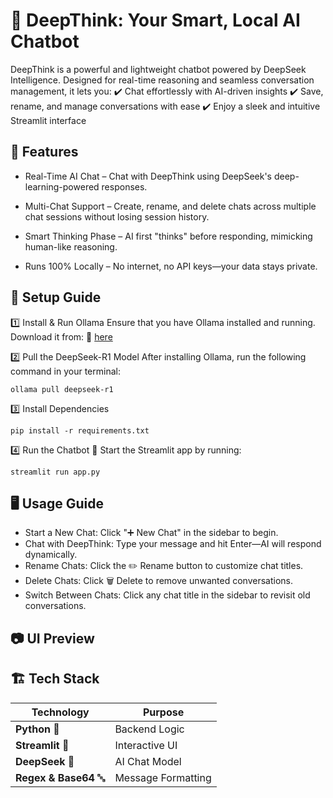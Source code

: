 # 🧠 DeepThink: Your Smart, Local AI Chatbot

DeepThink is a powerful and lightweight chatbot powered by DeepSeek Intelligence. Designed for real-time reasoning and seamless conversation management, it lets you:
✔️ Chat effortlessly with AI-driven insights
✔️ Save, rename, and manage conversations with ease
✔️ Enjoy a sleek and intuitive Streamlit interface


## 🎯 Features  

* Real-Time AI Chat – Chat with DeepThink using DeepSeek's deep-learning-powered responses.

* Multi-Chat Support – Create, rename, and delete chats across multiple chat sessions without losing session history.

* Smart Thinking Phase – AI first "thinks" before responding, mimicking human-like reasoning.

* Runs 100% Locally – No internet, no API keys—your data stays private.


## 🔧 Setup Guide

1️⃣ Install & Run Ollama
Ensure that you have Ollama installed and running. Download it from: 
🔗 [here](https://ollama.com/download)

2️⃣ Pull the DeepSeek-R1 Model
After installing Ollama, run the following command in your terminal:
  ```
  ollama pull deepseek-r1
  ```

3️⃣ Install Dependencies
  ```
  pip install -r requirements.txt
  ```

4️⃣ Run the Chatbot 🚀
Start the Streamlit app by running:
  ```
  streamlit run app.py
  ```


## 🖥️ Usage Guide

* Start a New Chat: Click "➕ New Chat" in the sidebar to begin.
* Chat with DeepThink: Type your message and hit Enter—AI will respond dynamically.
* Rename Chats: Click the ✏️ Rename button to customize chat titles.
* Delete Chats: Click 🗑️ Delete to remove unwanted conversations.
* Switch Between Chats: Click any chat title in the sidebar to revisit old conversations.


## 📷 UI Preview

## 🏗️ Tech Stack

| Technology      | Purpose              |
|---------------|----------------------|
| **Python** 🐍  | Backend Logic        |
| **Streamlit** 🎨 | Interactive UI       |
| **DeepSeek** 🧠  | AI Chat Model        |
| **Regex & Base64** 🔤 | Message Formatting  |
